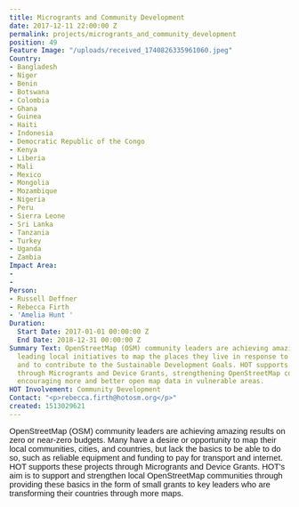 ```yaml
---
title: Microgrants and Community Development
date: 2017-12-11 22:00:00 Z
permalink: projects/microgrants_and_community_development
position: 49
Feature Image: "/uploads/received_1740826335961060.jpeg"
Country:
- Bangladesh
- Niger
- Benin
- Botswana
- Colombia
- Ghana
- Guinea
- Haiti
- Indonesia
- Democratic Republic of the Congo
- Kenya
- Liberia
- Mali
- Mexico
- Mongolia
- Mozambique
- Nigeria
- Peru
- Sierra Leone
- Sri Lanka
- Tanzania
- Turkey
- Uganda
- Zambia
Impact Area:
- 
- 
Person:
- Russell Deffner
- Rebecca Firth
- 'Amelia Hunt '
Duration:
  Start Date: 2017-01-01 00:00:00 Z
  End Date: 2018-12-31 00:00:00 Z
Summary Text: OpenStreetMap (OSM) community leaders are achieving amazing results
  leading local initiatives to map the places they live in response to disaster risks
  and to contribute to the Sustainable Development Goals. HOT supports these projects
  through Microgrants and Device Grants, strengthening OpenStreetMap communities and
  encouraging more and better open map data in vulnerable areas.
HOT Involvement: Community Development
Contact: "<p>rebecca.firth@hotosm.org</p>"
created: 1513029621
---
```


<p><span style="font-family: Arial; font-size: 14.6667px; font-style: normal; font-variant-ligatures: normal; font-variant-caps: normal; font-weight: 400; white-space: pre-wrap;">OpenStreetMap (OSM) community leaders are achieving amazing results on zero or near-zero budgets. Many have a desire or opportunity to map their local communities, cities, and countries, but lack the basics to be able to do so, such as reliable equipment and funding to pay for transport and internet. HOT supports these projects through Microgrants and Device Grants. HOT's aim is to support and strengthen local OpenStreetMap communities through providing these basics in the form of small grants to key leaders who are transforming their countries through more maps.</span></p>
